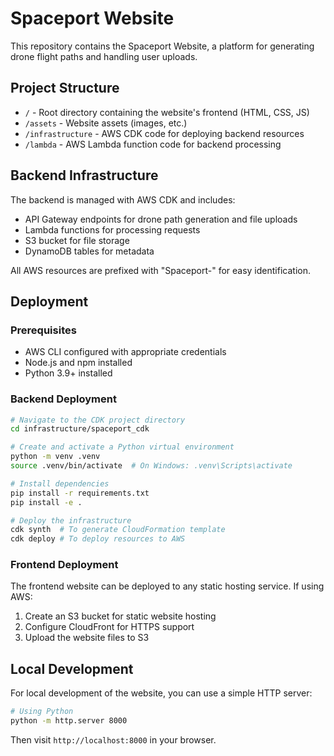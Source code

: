 # Spaceport Website

This repository contains the Spaceport Website, a platform for generating drone flight paths and handling user uploads.

## Project Structure

- `/` - Root directory containing the website's frontend (HTML, CSS, JS)
- `/assets` - Website assets (images, etc.)
- `/infrastructure` - AWS CDK code for deploying backend resources
- `/lambda` - AWS Lambda function code for backend processing

## Backend Infrastructure

The backend is managed with AWS CDK and includes:

- API Gateway endpoints for drone path generation and file uploads
- Lambda functions for processing requests
- S3 bucket for file storage
- DynamoDB tables for metadata

All AWS resources are prefixed with "Spaceport-" for easy identification.

## Deployment

### Prerequisites

- AWS CLI configured with appropriate credentials
- Node.js and npm installed
- Python 3.9+ installed

### Backend Deployment

```bash
# Navigate to the CDK project directory
cd infrastructure/spaceport_cdk

# Create and activate a Python virtual environment
python -m venv .venv
source .venv/bin/activate  # On Windows: .venv\Scripts\activate

# Install dependencies
pip install -r requirements.txt
pip install -e .

# Deploy the infrastructure
cdk synth  # To generate CloudFormation template
cdk deploy # To deploy resources to AWS
```

### Frontend Deployment

The frontend website can be deployed to any static hosting service. If using AWS:

1. Create an S3 bucket for static website hosting
2. Configure CloudFront for HTTPS support
3. Upload the website files to S3

## Local Development

For local development of the website, you can use a simple HTTP server:

```bash
# Using Python
python -m http.server 8000
```

Then visit `http://localhost:8000` in your browser. 